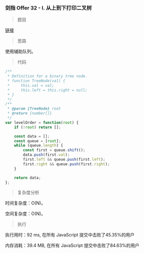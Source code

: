 ### 剑指 Offer 32 - I. 从上到下打印二叉树

> 题目

[链接](https://leetcode-cn.com/problems/cong-shang-dao-xia-da-yin-er-cha-shu-lcof/)

> 思路

使用辅助队列。

> 代码

```js
/**
 * Definition for a binary tree node.
 * function TreeNode(val) {
 *     this.val = val;
 *     this.left = this.right = null;
 * }
 */
/**
 * @param {TreeNode} root
 * @return {number[]}
 */
var levelOrder = function(root) {
    if (!root) return [];

    const data = [];
    const queue = [root];
    while (queue.length) {
        const first = queue.shift();
        data.push(first.val);
        first.left && queue.push(first.left);
        first.right && queue.push(first.right);
    }

    return data;
};
```

> 复杂度分析

时间复杂度：O(N)。

空间复杂度：O(N)。


> 执行

执行用时：92 ms, 在所有 JavaScript 提交中击败了45.35%的用户

内存消耗：39.4 MB, 在所有 JavaScript 提交中击败了84.63%的用户